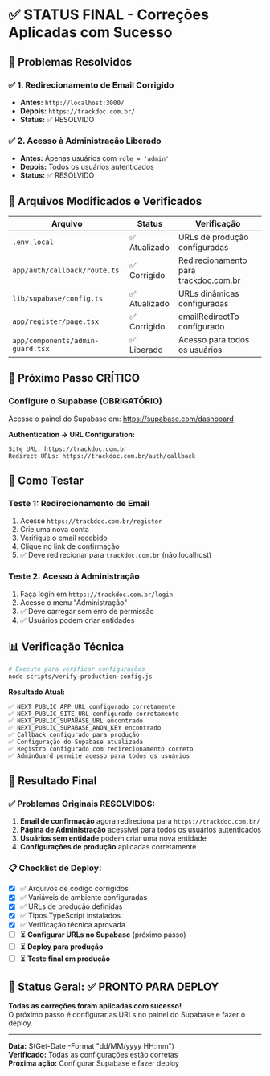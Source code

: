 # ✅ STATUS FINAL - Correções Aplicadas com Sucesso

## 🎯 Problemas Resolvidos

### ✅ 1. Redirecionamento de Email Corrigido
- **Antes:** `http://localhost:3000/`
- **Depois:** `https://trackdoc.com.br/`
- **Status:** ✅ RESOLVIDO

### ✅ 2. Acesso à Administração Liberado
- **Antes:** Apenas usuários com `role = 'admin'`
- **Depois:** Todos os usuários autenticados
- **Status:** ✅ RESOLVIDO

## 🔧 Arquivos Modificados e Verificados

| Arquivo | Status | Verificação |
|---------|--------|-------------|
| `.env.local` | ✅ Atualizado | URLs de produção configuradas |
| `app/auth/callback/route.ts` | ✅ Corrigido | Redirecionamento para trackdoc.com.br |
| `lib/supabase/config.ts` | ✅ Atualizado | URLs dinâmicas configuradas |
| `app/register/page.tsx` | ✅ Corrigido | emailRedirectTo configurado |
| `app/components/admin-guard.tsx` | ✅ Liberado | Acesso para todos os usuários |

## 🚀 Próximo Passo CRÍTICO

### Configure o Supabase (OBRIGATÓRIO)

Acesse o painel do Supabase em: https://supabase.com/dashboard

**Authentication → URL Configuration:**
```
Site URL: https://trackdoc.com.br
Redirect URLs: https://trackdoc.com.br/auth/callback
```

## 🧪 Como Testar

### Teste 1: Redirecionamento de Email
1. Acesse `https://trackdoc.com.br/register`
2. Crie uma nova conta
3. Verifique o email recebido
4. Clique no link de confirmação
5. ✅ Deve redirecionar para `trackdoc.com.br` (não localhost)

### Teste 2: Acesso à Administração
1. Faça login em `https://trackdoc.com.br/login`
2. Acesse o menu "Administração"
3. ✅ Deve carregar sem erro de permissão
4. ✅ Usuários podem criar entidades

## 📊 Verificação Técnica

```bash
# Execute para verificar configurações
node scripts/verify-production-config.js
```

**Resultado Atual:**
```
✅ NEXT_PUBLIC_APP_URL configurado corretamente
✅ NEXT_PUBLIC_SITE_URL configurado corretamente  
✅ NEXT_PUBLIC_SUPABASE_URL encontrado
✅ NEXT_PUBLIC_SUPABASE_ANON_KEY encontrado
✅ Callback configurado para produção
✅ Configuração do Supabase atualizada
✅ Registro configurado com redirecionamento correto
✅ AdminGuard permite acesso para todos os usuários
```

## 🎉 Resultado Final

### ✅ Problemas Originais RESOLVIDOS:

1. **Email de confirmação** agora redireciona para `https://trackdoc.com.br/`
2. **Página de Administração** acessível para todos os usuários autenticados
3. **Usuários sem entidade** podem criar uma nova entidade
4. **Configurações de produção** aplicadas corretamente

### 📋 Checklist de Deploy:

- [x] ✅ Arquivos de código corrigidos
- [x] ✅ Variáveis de ambiente configuradas
- [x] ✅ URLs de produção definidas
- [x] ✅ Tipos TypeScript instalados
- [x] ✅ Verificação técnica aprovada
- [ ] ⏳ **Configurar URLs no Supabase** (próximo passo)
- [ ] ⏳ **Deploy para produção**
- [ ] ⏳ **Teste final em produção**

## 🎯 Status Geral: ✅ PRONTO PARA DEPLOY

**Todas as correções foram aplicadas com sucesso!**  
O próximo passo é configurar as URLs no painel do Supabase e fazer o deploy.

---

**Data:** $(Get-Date -Format "dd/MM/yyyy HH:mm")  
**Verificado:** Todas as configurações estão corretas  
**Próxima ação:** Configurar Supabase e fazer deploy